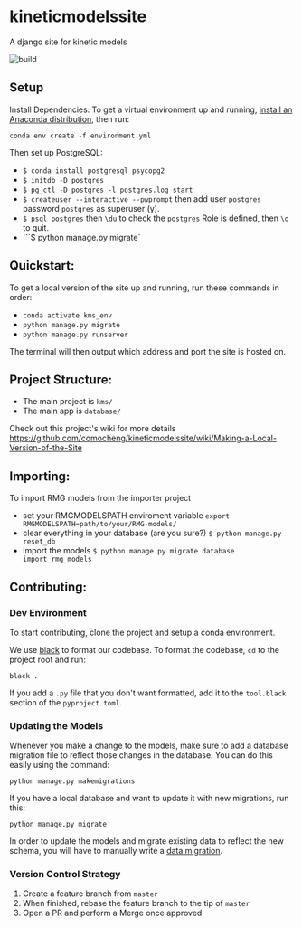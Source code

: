 # kineticmodelssite
A django site for kinetic models

![build](https://github.com/comocheng/kineticmodelssite/workflows/Run%20Tests/badge.svg)


## Setup
Install Dependencies:
To get a virtual environment up and running, [install an Anaconda distribution](https://www.anaconda.com/products/individual), then run:

```conda env create -f environment.yml```

Then set up PostgreSQL:
- ```$ conda install postgresql psycopg2```
- ```$ initdb -D postgres```
- ```$ pg_ctl -D postgres -l postgres.log start```
- ```$ createuser --interactive --pwprompt``` then add user `postgres` password `postgres` as superuser (y).
- ```$ psql postgres``` then `\du` to check the `postgres` Role is defined, then `\q` to quit.
- ```$ python manage.py migrate`


## Quickstart:
To get a local version of the site up and running, run these commands in order:
- ```conda activate kms_env```
- ```python manage.py migrate```
- ```python manage.py runserver```

The terminal will then output which address and port the site is hosted on.

## Project Structure:
- The main project is `kms/`
- The main app is `database/`

Check out this project's wiki for more details
https://github.com/comocheng/kineticmodelssite/wiki/Making-a-Local-Version-of-the-Site

## Importing:
To import RMG models from the importer project
- set your RMGMODELSPATH enviroment variable `export RMGMODELSPATH=path/to/your/RMG-models/`
- clear everything in your database (are you sure?) `$ python manage.py reset_db`
- import the models `$ python manage.py migrate database import_rmg_models`


## Contributing:

### Dev Environment
To start contributing, clone the project and setup a conda environment.

We use [black](https://github.com/psf/black) to format our codebase.
To format the codebase, `cd` to the project root and run:

```black .```

If you add a `.py` file that you don't want formatted,
add it to the `tool.black` section of the `pyproject.toml`.

### Updating the Models
Whenever you make a change to the models, make sure to add a database migration file to reflect those changes in the database.
You can do this easily using the command:

```python manage.py makemigrations```

If you have a local database and want to update it with new migrations, run this:

```python manage.py migrate```

In order to update the models and migrate existing data to reflect the new schema, you will have to manually write a [data migration](https://docs.djangoproject.com/en/3.0/topics/migrations/#data-migrations).

### Version Control Strategy
1. Create a feature branch from `master`
2. When finished, rebase the feature branch to the tip of `master`
3. Open a PR and perform a Merge once approved
